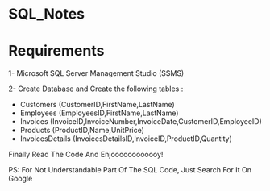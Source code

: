 # SQL_Notes

# Requirements
 1- Microsoft SQL Server Management Studio (SSMS)

 2- Create Database and Create the following tables : 

 - Customers (CustomerID,FirstName,LastName)
 - Employees (EmployeesID,FirstName,LastName)
 - Invoices (InvoiceID,InvoiceNumber,InvoiceDate,CustomerID,EmployeeID)
 - Products (ProductID,Name,UnitPrice)
 - InvoicesDetails (InvoicesDetailsID,InvoiceID,ProductID,Quantity)

Finally Read The Code And Enjoooooooooooy!

PS: For Not Understandable Part Of The SQL Code, Just Search For It On Google
